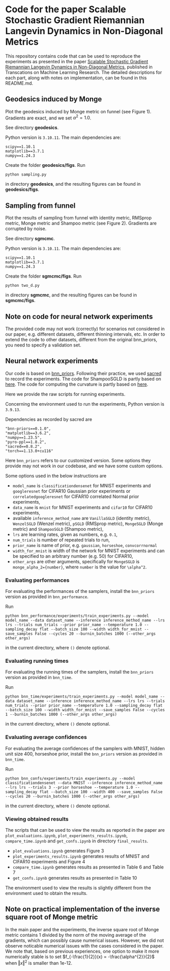 # Code for the paper Scalable Stochastic Gradient Riemannian Langevin Dynamics in Non-Diagonal Metrics

This repository contains code that can be used to reproduce the experiments as presented in the paper [Scalable Stochastic Gradient Riemannian Langevin Dynamics in Non-Diagonal Metrics](https://openreview.net/pdf?id=dXAuvo6CGI), published in Transcations on Machine Learning Research. The detailed descriptions for each part, along with notes on implementation, can be found in this README.md.

## Geodesics induced by Monge

Plot the geodesics induced by Monge metric on funnel (see Figure 1). Gradients are exact, and we set $\alpha^{2}=1.0$.

See directory **geodesics**.

Python version is `3.10.11`. The main dependencies are:

```
scipy==1.10.1
matplotlib==3.7.1
numpy==1.24.3
```

Create the folder **geodesics/figs**. Run

```
python sampling.py
```

in directory **geodesics**, and the resulting figures can be found in **geodesics/figs**.

## Sampling from funnel

Plot the results of sampling from funnel with identity metric, RMSprop metric, Monge metric and Shampoo metric (see Figure 2). Gradients are corrupted by noise.

See directory **sgmcmc**.

Python version is `3.10.11`. The main dependencies are:

```
scipy==1.10.1
matplotlib==3.7.1
numpy==1.24.3
```

Create the folder **sgmcmc/figs**. Run 

```
python two_d.py
```

in directory **sgmcmc**, and the resulting figures can be found in **sgmcmc/figs**.

## Note on code for neural network experiments

The provided code may not work (correctly) for scenarios not considered in our paper, e.g. different datasets, different thinning intervals, etc. In order to extend the code to other datasets, different from the original bnn_priors, you need to specify a validation set.

## Neural network experiments

Our code is based on [bnn_priors](https://github.com/ratschlab/bnn_priors). Following their practice, we used [sacred](https://github.com/IDSIA/sacred) to record the experiments. The code for ShampooSGLD is partly based on [here](https://github.com/google-research/google-research/tree/master/scalable_shampoo/pytorch). The code for computing the curvature is partly based on [here](https://github.com/kylematoba/lcnn/blob/main/estimate_curvature.py).

Here we provide the raw scripts for running experiments.

Concerning the environment used to run the experiments, Python version is `3.9.13`.

Dependencies as recorded by sacred are

```
"bnn-priors==0.1.0",
"matplotlib==3.6.2",
"numpy==1.23.5",
"pyro-ppl==1.8.2",
"sacred==0.8.2",
"torch==1.13.0+cu116"
```

Here `bnn_priors` refers to our customized version. Some options they provide may not work in our codebase, and we have some custom options.

Some options used in the below instructions are

* `model_name` is `classificationdensenet` for MNIST experiments and `googleresnet` for CIFAR10 Gaussian prior experiments or `correlatedgoogleresnet` for CIFAR10 correlated  Normal prior experiments,
* `data_name` is `mnist` for MNIST experiments and `cifar10` for CIFAR10 experiments,
* available `inference_method_name` are `VanillaSGLD` (identity metric), `WenzelSGLD` (Wenzel metric), `pSGLD` (RMSprop metric), `MongeSGLD` (Monge metric) and `ShampooSGLD` (Shampoo metric),
* `lrs` are learning rates, given as numbers, e.g. `0.1`,
* `num_trials` is number of repeated trials to run,
* `prior_name` is name of prior, e.g. `gaussian`, `horseshoe`, `convcorrnormal`
* `width_for_mnist` is width of the network for MNIST experiments and can be specified to an arbitrary number (e.g. 50) for CIFAR10,
* `other_args` are other arguments, specifically for `MongeSGLD` is `monge_alpha_2={number}`, where `number` is the value for ``\alpha^2``.

### Evaluating performances

For evaluating the performances of the samplers, install the `bnn_priors` version as provided in `bnn_performance`.

Run

```
python bnn_performance/experiments/train_experiments.py --model model_name --data dataset_name --inference inference_method_name --lrs lrs --trials num_trials --prior prior_name --temperature 1.0 --sampling_decay flat --batch_size 100 --width width_for_mnist --save_samples False --cycles 20 --burnin_batches 1000 (--other_args other_args)
```

in the current directory, where `()` denote optional.

### Evaluating running times

For evaluating the running times of the samplers, install the `bnn_priors` version as provided in `bnn_time`.

Run

```
python bnn_time/experiments/train_experiments.py --model model_name --data dataset_name --inference inference_method_name --lrs lrs --trials num_trials --prior prior_name --temperature 1.0 --sampling_decay flat --batch_size 100 --width width_for_mnist --save_samples False --cycles 1 --burnin_batches 1000 (--other_args other_args)
```

in the current directory, where `()` denote optional.

### Evaluating average confidences

For evaluating the average confidences of the samplers with MNIST, hidden unit size 400, horseshoe prior, install the `bnn_priors` version as provided in `bnn_time`.

Run

```
python bnn_confs/experiments/train_experiments.py --model classificationdensenet --data MNIST --inference inference_method_name --lrs lrs --trials 3 --prior horseshoe --temperature 1.0 --sampling_decay flat --batch_size 100 --width 400 --save_samples False --cycles 20 --burnin_batches 1000 (--other_args other_args)
```

in the current directory, where `()` denote optional.

### Viewing obtained results

The scripts that can be used to view the results as reported in the paper are `plot_evaluations.ipynb`, `plot_experiments_results.ipynb`, `compare_time.ipynb` and `get_confs.ipynb` in directory `final_results`.

* `plot_evaluations.ipynb` generates Figure 3
* `plot_experiments_results.ipynb` generates results of MNIST and CIFAR10 experiments and Figure 4
* `compare_time.ipynb` generates results as presented in Table 6 and Table 7
* `get_confs.ipynb` generates results as presented in Table 10

The environment used to view the results is slightly different from the environment used to obtain the results.

## Note on practical implementation of the inverse square root of Monge metric

In the main paper and the experiments, the inverse square root of Monge metric contains 1 divided by the norm of the moving average of the gradients, which can possibly cause numerical issues. However, we did not observe noticable numerical issues with the cases considered in the paper. We note that, based on previous experiences, one option to make it more numerically stable is to set $f_{-\frac{1}{2}}(x) = -\frac{\alpha^{2}}{2}$ when $\Vert x \Vert^{2}$ is smaller than 1e-12.

